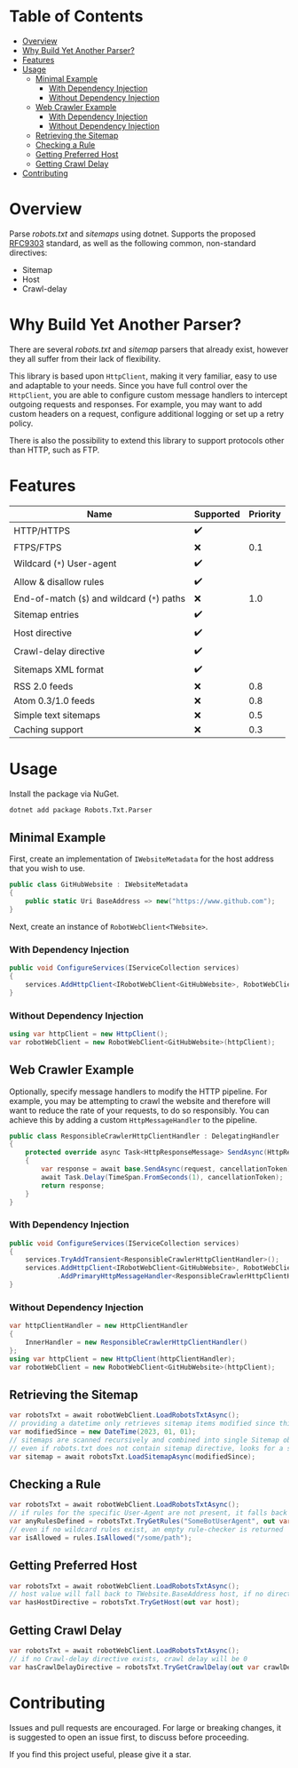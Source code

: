 Table of Contents
===

- [Overview](#overview)
- [Why Build Yet Another Parser?](#why-build-yet-another-parser)
- [Features](#features)
- [Usage](#usage)
  - [Minimal Example](#minimal-example)
    - [With Dependency Injection](#with-dependency-injection)
    - [Without Dependency Injection](#without-dependency-injection)
  - [Web Crawler Example](#web-crawler-example)
    - [With Dependency Injection](#with-dependency-injection-1)
    - [Without Dependency Injection](#without-dependency-injection-1)
  - [Retrieving the Sitemap](#retrieving-the-sitemap)
  - [Checking a Rule](#checking-a-rule)
  - [Getting Preferred Host](#getting-preferred-host)
  - [Getting Crawl Delay](#getting-crawl-delay)
- [Contributing](#contributing)
    
# Overview

Parse _robots.txt_ and _sitemaps_ using dotnet.
Supports the proposed [RFC9303](https://datatracker.ietf.org/doc/html/rfc9309#name-the-allow-and-disallow-line) standard, as well as the following common, non-standard directives:

- Sitemap
- Host
- Crawl-delay

# Why Build Yet Another Parser?

There are several _robots.txt_ and _sitemap_ parsers that already exist, however they all suffer from their lack of flexibility.

This library is based upon `HttpClient`, making it very familiar, easy to use and adaptable to your needs. Since you have full control over the `HttpClient`, you are able to configure custom message handlers to intercept outgoing requests and responses. For example, you may want to add custom headers on a request, configure additional logging or set up a retry policy.

There is also the possibility to extend this library to support protocols other than HTTP, such as FTP.

# Features

| Name | Supported | Priority |
|------|-----------|---------|
| HTTP/HTTPS | ✔️ | |
| FTPS/FTPS | ❌ | 0.1 |
| Wildcard (`*`) User-agent | ✔️ | |
| Allow & disallow rules | ✔️ | |
| End-of-match (`$`) and wildcard (`*`) paths | ❌ | 1.0 |
| Sitemap entries | ✔️ | |
| Host directive | ✔️ | |
| Crawl-delay directive | ✔️ | |
| Sitemaps XML format | ✔️ | |
| RSS 2.0 feeds | ❌ | 0.8 |
| Atom 0.3/1.0 feeds | ❌ | 0.8 |
| Simple text sitemaps | ❌ | 0.5 |
| Caching support | ❌ | 0.3 |

# Usage

Install the package via NuGet.

```sh
dotnet add package Robots.Txt.Parser
```

## Minimal Example

First, create an implementation of `IWebsiteMetadata` for the host address that you wish to use.

```csharp
public class GitHubWebsite : IWebsiteMetadata
{
    public static Uri BaseAddress => new("https://www.github.com");
}
```

Next, create an instance of `RobotWebClient<TWebsite>`.

### With Dependency Injection

```csharp
public void ConfigureServices(IServiceCollection services)
{
    services.AddHttpClient<IRobotWebClient<GitHubWebsite>, RobotWebClient<GitHubWebsite>>();
}
```

### Without Dependency Injection

```csharp
using var httpClient = new HttpClient();
var robotWebClient = new RobotWebClient<GitHubWebsite>(httpClient);
```

## Web Crawler Example

Optionally, specify message handlers to modify the HTTP pipeline. For example, you may be attempting to crawl the website and therefore will want to reduce the rate of your requests, to do so responsibly. You can achieve this by adding a custom `HttpMessageHandler` to the pipeline.

```csharp
public class ResponsibleCrawlerHttpClientHandler : DelegatingHandler
{
    protected override async Task<HttpResponseMessage> SendAsync(HttpRequestMessage request, CancellationToken cancellationToken)
    {
        var response = await base.SendAsync(request, cancellationToken);
        await Task.Delay(TimeSpan.FromSeconds(1), cancellationToken);
        return response;
    }
}
```

### With Dependency Injection

```csharp
public void ConfigureServices(IServiceCollection services)
{
    services.TryAddTransient<ResponsibleCrawlerHttpClientHandler>();
    services.AddHttpClient<IRobotWebClient<GitHubWebsite>, RobotWebClient<GitHubWebsite>>()
            .AddPrimaryHttpMessageHandler<ResponsibleCrawlerHttpClientHandler>();
}
```

### Without Dependency Injection

```csharp
var httpClientHandler = new HttpClientHandler
{
    InnerHandler = new ResponsibleCrawlerHttpClientHandler()
};
using var httpClient = new HttpClient(httpClientHandler);
var robotWebClient = new RobotWebClient<GitHubWebsite>(httpClient);
```

## Retrieving the Sitemap

```csharp
var robotsTxt = await robotWebClient.LoadRobotsTxtAsync();
// providing a datetime only retrieves sitemap items modified since this datetime
var modifiedSince = new DateTime(2023, 01, 01);
// sitemaps are scanned recursively and combined into single Sitemap object
// even if robots.txt does not contain sitemap directive, looks for a sitemap at {TWebsite.BaseAddress}/sitemap.xml
var sitemap = await robotsTxt.LoadSitemapAsync(modifiedSince);
```

## Checking a Rule

```csharp
var robotsTxt = await robotWebClient.LoadRobotsTxtAsync();
// if rules for the specific User-Agent are not present, it falls back to the wildcard *
var anyRulesDefined = robotsTxt.TryGetRules("SomeBotUserAgent", out var rules);
// even if no wildcard rules exist, an empty rule-checker is returned
var isAllowed = rules.IsAllowed("/some/path");
```

## Getting Preferred Host

```csharp
var robotsTxt = await robotWebClient.LoadRobotsTxtAsync();
// host value will fall back to TWebsite.BaseAddress host, if no directive exists
var hasHostDirective = robotsTxt.TryGetHost(out var host);
```

## Getting Crawl Delay

```csharp
var robotsTxt = await robotWebClient.LoadRobotsTxtAsync();
// if no Crawl-delay directive exists, crawl delay will be 0
var hasCrawlDelayDirective = robotsTxt.TryGetCrawlDelay(out var crawlDelay);
```

# Contributing

Issues and pull requests are encouraged. For large or breaking changes, it is suggested to open an issue first, to discuss before proceeding.

If you find this project useful, please give it a star.